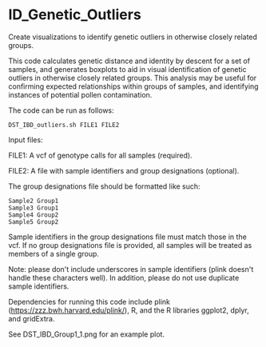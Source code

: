 # ID_Genetic_Outliers
Create visualizations to identify genetic outliers in otherwise closely related groups.

This code calculates genetic distance and identity by descent for a set of samples, and generates boxplots to aid in visual identification of genetic outliers in otherwise closely related groups. This analysis may be useful for confirming expected relationships within groups of samples, and identifying instances of potential pollen contamination.

The code can be run as follows:

`DST_IBD_outliers.sh FILE1 FILE2`

Input files:

FILE1: A vcf of genotype calls for all samples (required).

FILE2: A file with sample identifiers and group designations (optional). 

The group designations file should be formatted like such:
```Sample1	Group1
Sample2	Group1
Sample3	Group1
Sample4	Group2
Sample5	Group2
```

Sample identifiers in the group designations file must match those in the vcf. If no group designations file is provided, all samples will be treated as members of a single group.

Note: please don't include underscores in sample identifiers (plink doesn't handle these characters well). In addition, please do not use duplicate sample identifiers.

Dependencies for running this code include plink (https://zzz.bwh.harvard.edu/plink/), R, and the R libraries ggplot2, dplyr, and gridExtra.

See DST_IBD_Group1_1.png for an example plot.
